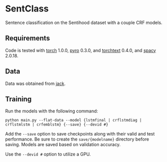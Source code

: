 # SentClass
Sentence classification on the Sentihood dataset with a couple CRF models.

## Requirements
Code is tested with [torch](https://github.com/pytorch/pytorch) 1.0.0, [pyro](https://github.com/uber/pyro) 0.3.0,
and [torchtext](https://github.com/pytorch/text) 0.4.0, and [spacy](https://spacy.io) 2.0.18.

## Data
Data was obtained from [jack](https://github.com/uclmr/jack/tree/master/data/sentihood).

## Training
Run the models with the following command:
```
python main.py --flat-data --model {lstmfinal | crflstmdiag | crflstmlstm | crfemblstm} {--save} {--devid #}
```
Add the `--save` option to save checkpoints along with their valid and test performance.
Be sure to create the `save/{modelname}` directory before saving.
Models are saved based on validation accuracy.

Use the `--devid #` option to utilize a GPU.

